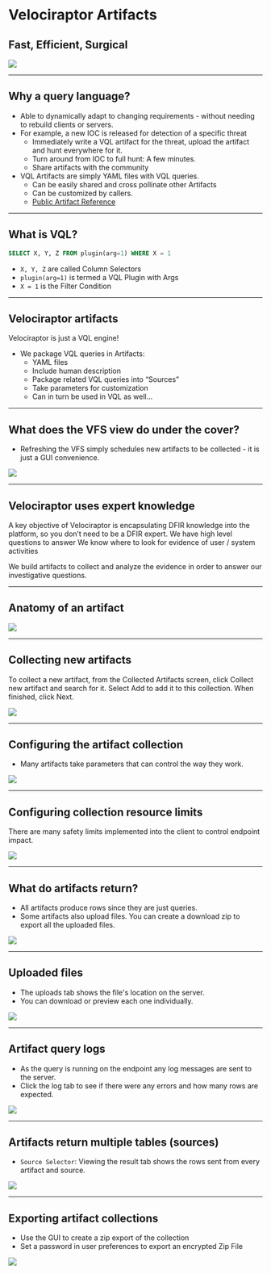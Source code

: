 
<!-- .slide: class="title" -->
# Velociraptor Artifacts

## Fast, Efficient, Surgical

<img src="/modules/artifacts_introduction/surgical.png" style="bottom: -200px" class="title-inset">

---

<!-- .slide: class="content small-font" -->

## Why a query language?
* Able to dynamically adapt to changing requirements - without needing to rebuild clients or servers.
* For example, a new IOC is released for detection of a specific threat
    * Immediately write a VQL artifact for the threat, upload the artifact and hunt everywhere for it.
    * Turn around from IOC to full hunt: A few minutes.
    * Share artifacts with the community
* VQL Artifacts are simply YAML files with VQL queries.
    * Can be easily shared and cross pollinate other Artifacts
    * Can be customized by callers.
    * [Public Artifact Reference](https://docs.velociraptor.app/artifact_references/)


---


<!-- .slide: class="content" -->

## What is VQL?

```sql
SELECT X, Y, Z FROM plugin(arg=1) WHERE X = 1
```

* `X, Y, Z` are called Column Selectors
* `plugin(arg=1)` is termed a VQL Plugin with Args
* `X = 1` is the Filter Condition


---


<!-- .slide: class="content" -->
## Velociraptor artifacts

Velociraptor is just a VQL engine!

* We package VQL queries in Artifacts:
    * YAML files
    * Include human description
    * Package related VQL queries into “Sources”
    * Take parameters for customization
    * Can in turn be used in VQL as well...

---

<!-- .slide: class="content" -->

## What does the VFS view do under the cover?

* Refreshing the VFS simply schedules new artifacts to be collected - it is just a GUI convenience.

![](/modules/artifacts_introduction/vfs_collections.png)

---


<!-- .slide: class="content" -->
## Velociraptor uses expert knowledge

A key objective of Velociraptor is encapsulating DFIR knowledge into
the platform, so you don’t need to be a DFIR expert.  We have high
level questions to answer We know where to look for evidence of user /
system activities

We build artifacts to collect and analyze the evidence in order to answer our investigative questions.

---

<!-- .slide: class="full_screen_diagram" -->
## Anatomy of an artifact

![](/modules/artifacts_introduction/artifacts.png)

---

<!-- .slide: class="content small-font" -->
## Collecting new artifacts

To collect a new artifact, from the Collected Artifacts screen,
click Collect new artifact and search for it. Select Add to add it to
this collection. When finished, click Next.

<img src="/modules/artifacts_introduction/new-collections.png" class="mid-height">

---

<!-- .slide: class="content small-font" -->
## Configuring the artifact collection

* Many artifacts take parameters that can control the way they work.

<img src="/modules/artifacts_introduction/configure_artifacts.png" class="mid-height">

---

<!-- .slide: class="content small-font" -->
## Configuring collection resource limits

There are many safety limits implemented into the client to control endpoint impact.

<img src="/modules/artifacts_introduction/configure_resources.png" class="mid-height">

---

<!-- .slide: class="content small-font" -->
## What do artifacts return?

* All artifacts produce rows since they are just queries.
* Some artifacts also upload files. You can create a download zip to export all the uploaded files.

![](/modules/artifacts_introduction/artifact-results.png)

---


<!-- .slide: class="content small-font" -->
## Uploaded files

* The uploads tab shows the file's location on the server.
* You can download or preview each one individually.

![](/modules/artifacts_introduction/artifact-uploads.png)

---


<!-- .slide: class="content small-font" -->
## Artifact query logs

* As the query is running on the endpoint any log messages are sent to the server.
* Click the log tab to see if there were any errors and how many rows are expected.

![](/modules/artifacts_introduction/artifact-logs.png)

---


<!-- .slide: class="content small-font" -->
## Artifacts return multiple tables (sources)
* `Source Selector`: Viewing the result tab shows the rows sent from
  every artifact and source.

![](/modules/artifacts_introduction/artifact-sources.png)

---

<!-- .slide: class="content small-font" -->
## Exporting artifact collections

* Use the GUI to create a zip export of the collection
* Set a password in user preferences to export an encrypted Zip File

![](/modules/artifacts_introduction/export-collection.png)

